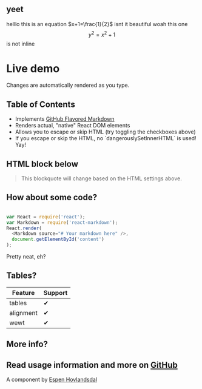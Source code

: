 ## yeet

helllo this is an equation $x+1=\frac{1}{2}$ isnt it beautiful
woah this one 
$$
y^2=x^2+1
$$
is not inline


# Live demo
Changes are automatically rendered as you type.
## Table of Contents
* Implements [GitHub Flavored Markdown](https://github.github.com/gfm/)
* Renders actual, "native" React DOM elements
* Allows you to escape or skip HTML (try toggling the checkboxes above)
* If you escape or skip the HTML, no \`dangerouslySetInnerHTML\` is used! Yay!
## HTML block below
<blockquote>
  This blockquote will change based on the HTML settings above.
</blockquote>

## How about some code?

```js

var React = require('react');
var Markdown = require('react-markdown');
React.render(
  <Markdown source="# Your markdown here" />,
  document.getElementById('content')
);

```

Pretty neat, eh?

## Tables?

| Feature   | Support |
| --------- | ------- |
| tables    | ✔ |
| alignment | ✔ |
| wewt      | ✔ |

## More info?
Read usage information and more on [GitHub](//github.com/rexxars/react-markdown)
---------------
A component by [Espen Hovlandsdal](https://espen.codes/)